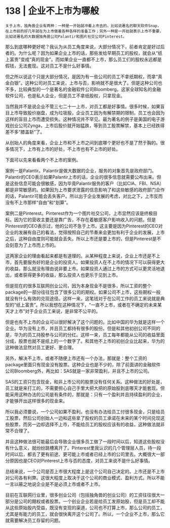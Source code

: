 # 138 | 企业不上市为哪般

    关于上市，独角兽企业有两种：一种是一开始就冲着上市去的，比如说著名的聊天软件Snap，在上市前的好几年就在为上市做着各种各样的准备工作；另外一种是一开始就表示上市不重要，比如说著名的大数据独角兽公司Palantir和图片社交公司Pinterest。

那么到底哪种更好呢？我认为从员工角度来说，大部分情况下，前者肯定是好过后者的。为什么呢？因为如果企业上市的话，那些发给早期员工的股权，就会从“纸上富贵”变成“真的现金”。而如果企业一直都不上市，那么员工们的股权永远都是假钱，无法套现。这对员工不是什么好事情。

但之所以说这个只是大部分情况，是因为有一些公司的员工不拿纸期权，而拿“真金白银”。这种公司对员工来说，上市与否，影响就不是很大了。但是这种公司也不多，比较典型的一个是著名的金融软件公司Bloomberg。这家全球知名的金融软件公司，也是私人企业，但是员工不拿纸股权，只拿现金。

当然我并不是说企业不管三七二十一上市，对员工都是好事情。很多时候，如果盲目上市导致股价崩盘，成为垃圾股，企业员工因为有解禁期的限制，员工也会因为这样的盲目上市而遭受损失。这种情况并不罕见。最为著名的例子是美国的电子游戏创业公司Zynga，上市后股价就开始猛跌，等到员工股票解禁，基本上已经跌得差不多“膝盖斩”了。

从创始人的角度来看，企业上市和不上市之间到底哪个更好也不是了然于胸的。很多情况下，上市有上市的好处，不上市也有不上市的好处。

下面可以先来看看两个不上市的案例。

案例一是Palantir。Palantir是做大数据的企业，服务的对象首先是政府部门。Palantir的CEO表示如果Palantir上市的话，企业的很多信息就需要公布出来。但是这些信息可能会很敏感，因为毕竟Palantir服务的客户（比如CIA、FBI、NSA）都是非常敏感的。如果因为上市要求泄露的信息影响了和这些敏感的政府部门合作的话，Palantir可能会丢失客户。所以出于企业发展的考虑，对比之下，上市反而没有不上市那样“自由”和“划算”。

案例二是Pinterest。Pinterest作为一个图片社交公司，上市显然应该是终极目标。因为它的营收主要还是靠广告，不存在着敏感客户影响收入的问题。但是Pinterest的CEO表示过，他的公司不急于上市。这主要是因为Pinterest的CEO对企业的发展有自己的看法，觉得按照自己的节奏来会更加有利于企业的发展，上市之后，这种自由度则可能就会丢失。所以上市还是要上市的，但是Pinterest是不会刻意为了上市而上市的。

这两家企业的理由看起来都是有道理的。从某种程度上来说，企业上市还是不上市，首先要服务好的是企业的投资人。如果投资人在不上市的情况下可以获得更大的收益，那么就没有理由说非要上市。如果投资人通过上市的方式可以更灵活地退出，或者获得更多的收益，那么投资人也更乐于见到上市。

但是现在的很多互联网创业公司，因为本身现金不是很多，所以工资的整个package的一部分往往包含了很多公司的期权。如果公司不上市，这些期权一般就没有什么有效的兑现途径。这样一来，这笔钱对于在公司工作的员工来说就是典型的“纸上富贵”。所以我想在这种情况下，“一直不上市，或者在不确定的未来某天才上市”对于企业员工来说，是非常不公平的。

但是也有不上市的企业可以很好解决了这个问题的。比如中国的华为就是这样一个企业。华为没有上市，并且员工都持有很多的股份。但是和其他初创公司不同的是，华为的员工持股参与公司的分红。这样一来，员工每年都能从公司的收益里面分成，股票也就不是纸上的一个数字了。和其他不上市的初创企业比起来，华为的这种做法显然对员工更好、更合理。

另外，解决不上市，或者不随便上市还有一个办法，那就是：整个工资的package里面只有现金没有股票。这种企业也是不少的，除了前面讲的金融软件公司Bloomberg外，再比如：SAS就是一家非常盈利，并且不上市的公司。

SAS的工资只包含现金，和非上市公司的股票没有任何关系。这种做法的好处是，员工就是来打工的，不需要担心自己手里大把大把的原始股到底哪天才能套现。但能采用这种办法的公司是有条件的，那就是：只有一个盈利并且持续盈利的企业，才能够开出这样很多的现金来。

所以我必须要说，一个公司如果不盈利，也没有办法给员工付很多现金，只是给员工股票，然后公司创始人一边和这些拿了股权的员工承诺在未来的某个时间兑现这些股票，而另一边却选择不上市，不能给员工的股权应该有的收益，这种做法就非常不合理了。

并且这种做法很可能最后会导致企业很多员工做了一段时间以后，知道这些股权没有什么意义，就纷纷跳槽离开了。Pinterest里我认识的几个管理层人员，待一段时间以后，都去了更有前途、更可能上市或者已经上市的公司里去。大概很大一部分原因也是CEO对Pinterest上市与否的态度，对员工来说不是什么好事情。

总结来说，一个公司是否上市很大程度上是这个公司自己决定的。上市还是不上市对公司各有利弊。这很大程度上取决于这个公司的商业模式、盈利方式。所以不能一言以蔽之地说企业是不是必须上市或者不上市。

目前在互联网行业里，很多创业公司（包括独角兽的创业公司）的工资往往很大一部分是公司的期权或者股票。一个创业企业若是给员工发原始股，但是员工却不能从这些原始股内受益，既没有变现的渠道，公司也不打算上市，那么公司的员工，尤其是有能力的员工，就会很快离开这个公司了。所以，一个企业不上市，那么它就需要解决员工存留的问题。
    